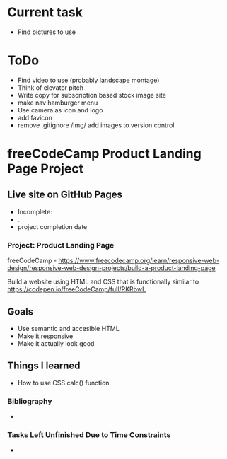 # Current task
 - Find pictures to use

# ToDo
 - Find video to use (probably landscape montage)
 - Think of elevator pitch
 - Write copy for subscription based stock image site
 - make nav hamburger menu
 - Use camera as icon and logo
 - add favicon
 - remove .gitignore /img/ add images to version control

# freeCodeCamp Product Landing Page Project

## Live site on GitHub Pages
 - Incomplete:
  - . 
 - project completion date
 
### Project: Product Landing Page
freeCodeCamp - https://www.freecodecamp.org/learn/responsive-web-design/responsive-web-design-projects/build-a-product-landing-page

Build a website using HTML and CSS that is functionally similar to https://codepen.io/freeCodeCamp/full/RKRbwL

## Goals
 - Use semantic and accesible HTML
 - Make it responsive
 - Make it actually look good
 
## Things I learned
- How to use CSS calc() function

### Bibliography
- 

### Tasks Left Unfinished Due to Time Constraints
- 
